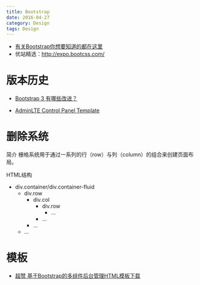 ```yaml
---
title: Bootstrap
date: 2016-04-27
category: Design
tags: Design
---
```


- [有关Bootstrap你想要知道的都在这里](https://zhuanlan.zhihu.com/p/21472801)
- 优站精选：http://expo.bootcss.com/

# 版本历史
- [Bootstrap 3 有哪些改进？](https://www.zhihu.com/question/21394806)

- [AdminLTE Control Panel Template](https://www.almsaeedstudio.com/)

# 删除系统
简介
栅格系统用于通过一系列的行（row）与列（column）的组合来创建页面布局。

HTML结构
- div.container/div.container-fluid
    - div.row
        - div.col
            - div.row
                - ...
            - ...
        - ...
    - ...

# 模板
- [超赞 基于Bootstrap的多组件后台管理HTML模板下载](https://xituqu.com/442.html)

